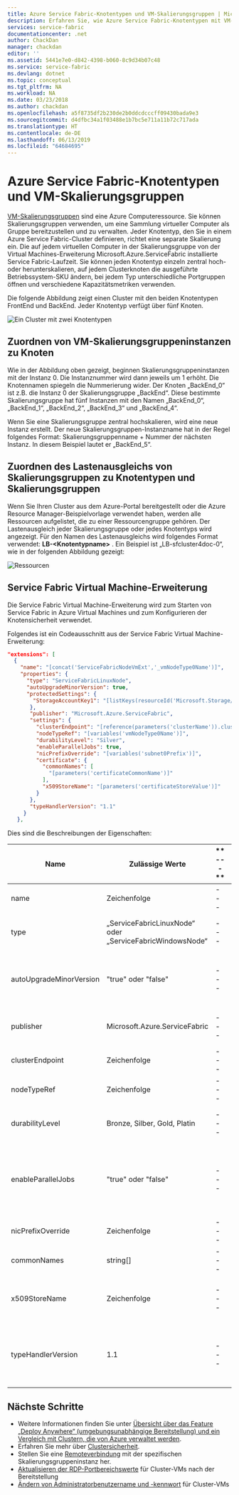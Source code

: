 ```yaml
---
title: Azure Service Fabric-Knotentypen und VM-Skalierungsgruppen | Microsoft-Dokumentation
description: Erfahren Sie, wie Azure Service Fabric-Knotentypen mit VM-Skalierungsgruppen in Zusammenhang stehen und wie eine Remoteverbindung mit einer Skalierungsgruppeninstanz oder einem Clusterknoten hergestellt wird.
services: service-fabric
documentationcenter: .net
author: ChackDan
manager: chackdan
editor: ''
ms.assetid: 5441e7e0-d842-4398-b060-8c9d34b07c48
ms.service: service-fabric
ms.devlang: dotnet
ms.topic: conceptual
ms.tgt_pltfrm: NA
ms.workload: NA
ms.date: 03/23/2018
ms.author: chackdan
ms.openlocfilehash: a5f8735df2b230de2b0ddcdcccff09430bada9e3
ms.sourcegitcommit: d4dfbc34a1f03488e1b7bc5e711a11b72c717ada
ms.translationtype: HT
ms.contentlocale: de-DE
ms.lasthandoff: 06/13/2019
ms.locfileid: "64684695"
---
```

# <a name="azure-service-fabric-node-types-and-virtual-machine-scale-sets"></a>Azure Service Fabric-Knotentypen und VM-Skalierungsgruppen
[VM-Skalierungsgruppen](/azure/virtual-machine-scale-sets) sind eine Azure Computeressource. Sie können Skalierungsgruppen verwenden, um eine Sammlung virtueller Computer als Gruppe bereitzustellen und zu verwalten. Jeder Knotentyp, den Sie in einem Azure Service Fabric-Cluster definieren, richtet eine separate Skalierung ein.  Die auf jedem virtuellen Computer in der Skalierungsgruppe von der Virtual Machines-Erweiterung Microsoft.Azure.ServiceFabric installierte Service Fabric-Laufzeit. Sie können jeden Knotentyp einzeln zentral hoch- oder herunterskalieren, auf jedem Clusterknoten die ausgeführte Betriebssystem-SKU ändern, bei jedem Typ unterschiedliche Portgruppen öffnen und verschiedene Kapazitätsmetriken verwenden.

Die folgende Abbildung zeigt einen Cluster mit den beiden Knotentypen FrontEnd und BackEnd. Jeder Knotentyp verfügt über fünf Knoten.

![Ein Cluster mit zwei Knotentypen][NodeTypes]

## <a name="map-virtual-machine-scale-set-instances-to-nodes"></a>Zuordnen von VM-Skalierungsgruppeninstanzen zu Knoten
Wie in der Abbildung oben gezeigt, beginnen Skalierungsgruppeninstanzen mit der Instanz 0. Die Instanznummer wird dann jeweils um 1 erhöht. Die Knotennamen spiegeln die Nummerierung wider. Der Knoten „BackEnd_0“ ist z.B. die Instanz 0 der Skalierungsgruppe „BackEnd“. Diese bestimmte Skalierungsgruppe hat fünf Instanzen mit den Namen „BackEnd_0“, „BackEnd_1“, „BackEnd_2“, „BackEnd_3“ und „BackEnd_4“.

Wenn Sie eine Skalierungsgruppe zentral hochskalieren, wird eine neue Instanz erstellt. Der neue Skalierungsgruppen-Instanzname hat in der Regel folgendes Format: Skalierungsgruppenname + Nummer der nächsten Instanz. In diesem Beispiel lautet er „BackEnd_5“.

## <a name="map-scale-set-load-balancers-to-node-types-and-scale-sets"></a>Zuordnen des Lastenausgleichs von Skalierungsgruppen zu Knotentypen und Skalierungsgruppen
Wenn Sie Ihren Cluster aus dem Azure-Portal bereitgestellt oder die Azure Resource Manager-Beispielvorlage verwendet haben, werden alle Ressourcen aufgelistet, die zu einer Ressourcengruppe gehören. Der Lastenausgleich jeder Skalierungsgruppe oder jedes Knotentyps wird angezeigt. Für den Namen des Lastenausgleichs wird folgendes Format verwendet: **LB-&lt;Knotentypname&gt;** . Ein Beispiel ist „LB-sfcluster4doc-0“, wie in der folgenden Abbildung gezeigt:

![Ressourcen][Resources]

## <a name="service-fabric-virtual-machine-extension"></a>Service Fabric Virtual Machine-Erweiterung
Die Service Fabric Virtual Machine-Erweiterung wird zum Starten von Service Fabric in Azure Virtual Machines und zum Konfigurieren der Knotensicherheit verwendet.

Folgendes ist ein Codeausschnitt aus der Service Fabric Virtual Machine-Erweiterung:

```json
"extensions": [
  {
    "name": "[concat('ServiceFabricNodeVmExt','_vmNodeType0Name')]",
    "properties": {
      "type": "ServiceFabricLinuxNode",
      "autoUpgradeMinorVersion": true,
      "protectedSettings": {
        "StorageAccountKey1": "[listKeys(resourceId('Microsoft.Storage/storageAccounts', variables('supportLogStorageAccountName')),'2015-05-01-preview').key1]",
       },
       "publisher": "Microsoft.Azure.ServiceFabric",
       "settings": {
         "clusterEndpoint": "[reference(parameters('clusterName')).clusterEndpoint]",
         "nodeTypeRef": "[variables('vmNodeType0Name')]",
         "durabilityLevel": "Silver",
         "enableParallelJobs": true,
         "nicPrefixOverride": "[variables('subnet0Prefix')]",
         "certificate": {
           "commonNames": [
             "[parameters('certificateCommonName')]"
           ],
           "x509StoreName": "[parameters('certificateStoreValue')]"
         }
       },
       "typeHandlerVersion": "1.1"
     }
   },
```

Dies sind die Beschreibungen der Eigenschaften:

| **Name** | **Zulässige Werte** | ** --- ** | **Anleitung oder Kurzbeschreibung** |
| --- | --- | --- | --- |
| name | Zeichenfolge | --- | Eindeutiger Name für die Erweiterung |
| type | „ServiceFabricLinuxNode“ oder „ServiceFabricWindowsNode“ | --- | Identifiziert das Betriebssystem, in dem Service Fabric gestartet wird. |
| autoUpgradeMinorVersion | "true" oder "false" | --- | Aktivieren des automatischen Upgrades von Nebenversionen der Service Fabric-Laufzeit |
| publisher | Microsoft.Azure.ServiceFabric | --- | Name des Herausgebers der Service Fabric-Erweiterung |
| clusterEndpoint | Zeichenfolge | --- | URI:PORT zum Verwaltungsendpunkt |
| nodeTypeRef | Zeichenfolge | --- | Name von nodeType |
| durabilityLevel | Bronze, Silber, Gold, Platin | --- | Zulässige Zeitspanne zum Anhalten der unveränderliche Azure-Infrastruktur |
| enableParallelJobs | "true" oder "false" | --- | Aktivieren von Compute-ParallelJobs wie paralleles Entfernen und Neustarten von virtuellen Computern in der gleichen Skalierungsgruppe |
| nicPrefixOverride | Zeichenfolge | --- | Subnetzpräfix, z.B. „10.0.0.0/24“ |
| commonNames | string[] | --- | Allgemeine Namen von installierten Clusterzertifikaten |
| x509StoreName | Zeichenfolge | --- | Name des Speichers, in dem sich das installierte Clusterzertifikat befindet |
| typeHandlerVersion | 1.1 | --- | Version der Erweiterung. Für klassische Version 1.0 der Erweiterung wird Upgrade auf Version 1.1 empfohlen |

## <a name="next-steps"></a>Nächste Schritte
* Weitere Informationen finden Sie unter [Übersicht über das Feature „Deploy Anywhere“ (umgebungsunabhängige Bereitstellung) und ein Vergleich mit Clustern, die von Azure verwaltet werden](service-fabric-deploy-anywhere.md).
* Erfahren Sie mehr über [Clustersicherheit](service-fabric-cluster-security.md).
* Stellen Sie eine [Remoteverbindung](service-fabric-cluster-remote-connect-to-azure-cluster-node.md) mit der spezifischen Skalierungsgruppeninstanz her.
* [Aktualisieren der RDP-Portbereichswerte](./scripts/service-fabric-powershell-change-rdp-port-range.md) für Cluster-VMs nach der Bereitstellung
* [Ändern von Administratorbenutzername und -kennwort](./scripts/service-fabric-powershell-change-rdp-user-and-pw.md) für Cluster-VMs

<!--Image references-->
[NodeTypes]: ./media/service-fabric-cluster-nodetypes/NodeTypes.png
[Resources]: ./media/service-fabric-cluster-nodetypes/Resources.png
[InboundNatPools]: ./media/service-fabric-cluster-nodetypes/InboundNatPools.png
